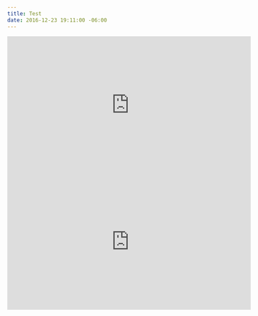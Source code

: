 ```yaml
---
title: Test
date: 2016-12-23 19:11:00 -06:00
---
```


<iframe width="560" height="315" src="https://www.youtube.com/embed/Tvm9UYQLGX0" frameborder="0" allowfullscreen></iframe>

<iframe width="560" height="315" src="https://www.youtube.com/live_chat?v=Tvm9UYQLGX0&embed_domain=www.wyzant.com" frameborder="0" allowfullscreen></iframe>